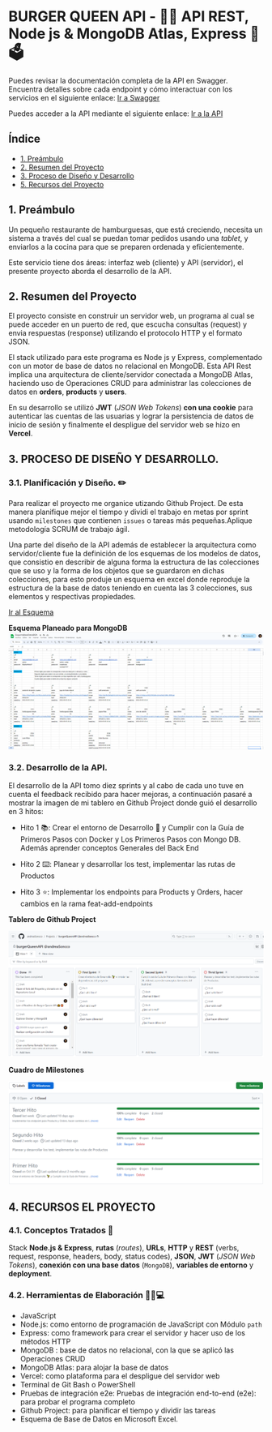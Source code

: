 # BURGER QUEEN API - 🍔🍟 API REST, Node js & MongoDB Atlas, Express 💚🗳

Puedes revisar la documentación completa de la API en Swagger. Encuentra detalles sobre cada endpoint y cómo interactuar con los servicios en el siguiente enlace: [Ir a Swagger](https://app.swaggerhub.com/apis-docs/ANDREASONCCOC/BurgerQueenAPI/1.0.1)

Puedes acceder a la API mediante el siguiente enlace: [Ir a la API](https://node-mongo-api-nine.vercel.app/)

## Índice

* [1. Preámbulo](#1-pre%C3%A1mbulo)
* [2. Resumen del Proyecto](#2-resumen-del-proyecto)
* [3. Proceso de Diseño y Desarrollo](#5-proceso-de-diseño-y-desarrollo)
* [5. Recursos del Proyecto](#6-herramientas-de-elaboración)

## 1. Preámbulo

Un pequeño restaurante de hamburguesas, que está creciendo, necesita un
sistema a través del cual se puedan tomar pedidos usando una _tablet_, y enviarlos
a la cocina para que se preparen ordenada y eficientemente.

Este servicio tiene dos áreas: interfaz web (cliente) y API (servidor), el presente
proyecto aborda el desarrollo de la API.

## 2. Resumen del Proyecto

El proyecto consiste en construir un servidor web, un programa al cual se puede
acceder en un puerto de red, que escucha consultas (request) y envia respuestas
(response) utilizando el protocolo HTTP y el formato JSON.

El stack utilizado para este programa es Node js y Express, complementado con un
motor de base de datos no relacional en MongoDB. Esta API Rest implica una arquitectura
de cliente/servidor conectada a MongoDB Atlas, haciendo uso de Operaciones CRUD para
administrar las colecciones de datos en **orders**, **products** y **users**.

En su desarrollo se utilizó **JWT** (_JSON Web Tokens_) **con una cookie** para autenticar
las cuentas de las usuarias y lograr la persistencia de datos de inicio de sesión y
finalmente el despligue del servidor web se hizo en **Vercel**.

## 3. PROCESO DE DISEÑO Y DESARROLLO.

### 3.1. Planificación y Diseño. ✏️

Para realizar el proyecto me organice utizando Github Project. De esta manera planifique mejor el tiempo y dividi el trabajo en metas por sprint usando `milestones` que contienen `issues` o tareas más pequeñas.Aplique metodología SCRUM de trabajo ágil.

Una parte del diseño de la API además de establecer la arquitectura como servidor/cliente fue la definición de los esquemas de los modelos de datos, que consistio en
describir de alguna forma la estructura de las colecciones que se uso y la forma de los objetos que se guardaron en dichas colecciones, para esto produje un esquema en excel donde reproduje la estructura de la base de datos teniendo en cuenta las 3 colecciones, sus elementos y respectivas propiedades.

[Ir al Esquema](https://docs.google.com/spreadsheets/d/1xJTZ-URxEsTb0OmiZAnuGRv3paYv_zBpTgnSxhVerBw/edit?usp=sharing)

**Esquema Planeado para MongoDB**
![Hoja de Excel del Esquema](img/esquema.png)

### 3.2. Desarrollo de la API.

El desarrollo de la API tomo diez sprints y al cabo de cada uno tuve en cuenta el feedback recibido para hacer mejoras, a continuación pasaré a mostrar la imagen de mi tablero en Github Project donde guió el desarrollo en 3 hitos:

- Hito 1 📚: Crear el entorno de Desarrollo 🌱 y Cumplir con la Guía de Primeros Pasos con Docker y Los Primeros Pasos con Mongo DB. Además aprender conceptos Generales del Back End

- Hito 2 ⌨️: Planear y desarrollar los test, implementar las rutas de Productos

- Hito 3 ⭐️: Implementar los endpoints para Products y Orders, hacer cambios en la rama feat-add-endpoints

**Tablero de Github Project**

![Tablero de Github Project](img/Github.png)

**Cuadro de Milestones**

![Cuadro de Milestones](img/Milestones.png)

## 4. RECURSOS EL PROYECTO

### 4.1. Conceptos Tratados 💫

Stack **Node.js & Express**, **rutas** (_routes_), **URLs**, **HTTP** y **REST** (verbs, request, response, headers, body, status codes), **JSON**, **JWT** (_JSON Web Tokens_), **conexión con una base datos** (`MongoDB`), **variables de entorno** y **deployment**.

### 4.2. Herramientas de Elaboración 👩‍🔧💻

- JavaScript
- Node.js: como entorno de programación de JavaScript con Módulo `path`
- Express: como framework para crear el servidor y hacer uso de los métodos HTTP
- MongoDB : base de datos no relacional, con la que se aplicó las Operaciones CRUD
- MongoDB Atlas: para alojar la base de datos
- Vercel: como plataforma para el despligue del servidor web
- Terminal de Git Bash o PowerShell
- Pruebas de integración e2e: Pruebas de integración end-to-end (e2e): para probar el programa completo
- Github Project: para planificar el tiempo y dividir las tareas
- Esquema de Base de Datos en Microsoft Excel.